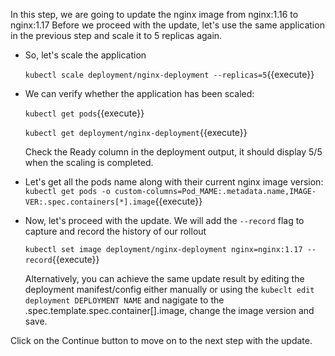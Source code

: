 In this step, we are going to update the nginx image from nginx:1.16 to nginx:1.17
Before we proceed with the update, let's use  the same application in the previous step and scale it to 5 replicas again.

- So, let's scale the application

  `kubectl scale deployment/nginx-deployment --replicas=5`{{execute}}

-  We can verify whether the application has been scaled:
  
   `kubectl get pods`{{execute}} 

   `kubectl get deployment/nginx-deployment`{{execute}} 
   
   Check the Ready column in the deployment output, it should display 5/5 when the scaling is completed.

-  Let's get all the pods name along with their current nginx image version:
   `kubectl get pods -o custom-columns=Pod_MAME:.metadata.name,IMAGE-VER:.spec.containers[*].image`{{execute}}

-  Now, let's proceed with the update. We will add the `--record` flag to capture and record the history of our rollout
  
   `kubectl set image deployment/nginx-deployment nginx=nginx:1.17 --record`{{execute}}
   
   Alternatively, you can achieve the same update result by editing the deployment manifest/config either manually or using the `kubeclt edit deployment DEPLOYMENT NAME` and nagigate to the .spec.template.spec.container[].image, change the image version and save.

Click on the Continue button to move on to the next step with the update.
